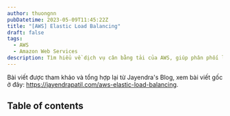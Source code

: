 ```yaml
---
author: thuongnn
pubDatetime: 2023-05-09T11:45:22Z
title: "[AWS] Elastic Load Balancing"
draft: false
tags:
  - AWS
  - Amazon Web Services
description: Tìm hiểu về dịch vụ cân bằng tải của AWS, giúp phân phối lưu lượng truy cập đến các instance một cách hiệu quả.
---
```

Bài viết được tham khảo và tổng hợp lại từ Jayendra's Blog, xem bài viết gốc ở đây: https://jayendrapatil.com/aws-elastic-load-balancing. 

## Table of contents
